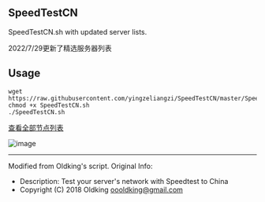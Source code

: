 ## SpeedTestCN
SpeedTestCN.sh with updated server lists.

2022/7/29更新了精选服务器列表

## Usage
```
wget https://raw.githubusercontent.com/yingzeliangzi/SpeedTestCN/master/SpeedTestCN.sh
chmod +x SpeedTestCN.sh
./SpeedTestCN.sh
```

[查看全部节点列表](https://github.com/yingzeliangzi/SpeedTestCN)

![image](https://user-images.githubusercontent.com/92672842/181732737-156af232-dd42-481e-93b0-61fb8589afb6.png)

---

Modified from Oldking's script. Original Info:
- Description: Test your server's network with Speedtest to China
- Copyright (C) 2018 Oldking <oooldking@gmail.com>
